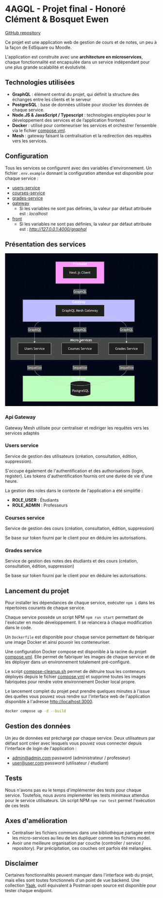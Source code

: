 # 4AGQL - Projet final - Honoré Clément & Bosquet Ewen

[GitHub repository](https://github.com/Xeltax/4AGQL)

Ce projet est une application web de gestion de cours et de notes, un peu à la façon de EdSquare ou Moodle.

L'application est construite avec une **architecture en microservices**, chaque fonctionnalité est encapsulée dans un service indépendant pour une plus grande scalabilité et évolutivité.

## Technologies utilisées

- **GraphQL** : élément central du projet, qui définit la structure des échanges entre les clients et le serveur
- **PostgreSQL** : base de données utilisée pour stocker les données de chaque service.
- **Node.JS & JavaScript / Typescript** : technologies employées pour le développement des services et de l’application frontend.
- **Docker** : utilisé pour conteneuriser les services et orchestrer l’ensemble via le fichier [compose.yml](compose.yml).
- **Mesh** : gateway faisant la centralisation et la redirection des requêtes vers les services.

## Configuration

Tous les services se configurent avec des variables d'environnement. Un fichier `.env.example` donnant la configuration attendue est disponible pour chaque service :
- [users-service](./users-service/.env.example)
- [courses-service](./courses-service/.env.example)
- [grades-service](./grades-service/.env.example)
- [gateway](./gateway/.env.example)
  - Si les variables ne sont pas définies, la valeur par défaut attribuée est : _localhost_
- [front](./front/.env.example)
  - Si les variables ne sont pas définies, la valeur par défaut attribuée est : _http://127.0.0.1:4000/graphql_

## Présentation des services

![diagramme-architecture.png](./docs/diagramme-architecture.png)

### Api Gateway

Gateway Mesh utilisée pour centraliser et rediriger les requêtes vers les services adaptés

### Users service

Service de gestion des utilisateurs (création, consultation, édition, suppression).

S'occupe également de l'authentification et des authorisations (login, register). Les tokens d'authentification fournis ont une durée de vie d'une heure.

La gestion des roles dans le contexte de l'application a été simplifié :
- **ROLE_USER** : Étudiants
- **ROLE_ADMIN** : Professeurs

### Courses service

Service de gestion des cours (création, consultation, édition, suppression)

Se base sur token fourni par le client pour en déduire les autorisations.

### Grades service

Service de gestion des notes des étudiants et des cours (création, consultation, édition, suppression)

Se base sur token fourni par le client pour en déduire les autorisations.

## Lancement du projet

Pour installer les dépendances de chaque service, exécuter `npm i` dans les répertoires courants de chaque service.

Chaque service possède un script NPM `npm run start` permettant de l'exécuter en mode développement. Il se relancera à chaque modification dans le code.

Un `Dockerfile` est disponible pour chaque service permettant de fabriquer une image Docker et ainsi pouvoir les conteneuriser.

Une configuration Docker compose est disponible à la racine du projet [compose.yml](compose.yml).
Elle permet de fabriquer les images de chaque service et de les déployer dans un environnement totalement pré-configuré.

Le script [compose-cleanup.sh](compose-cleanup.sh) permet de détruire tous les conteneurs déployés depuis le fichier [compose.yml](compose.yml) et supprimé toutes les images fabriquées pour rendre votre environnement Docker local propre.

Le lancement complet du projet peut prendre quelques minutes à l'issue des quelles vous pouvez vous rendre sur l'interface web de l'application disponible à l'adresse [http://localhost:3000](http://localhost:3000).
```sh
docker compose up -d --build
```

## Gestion des données

Un jeu de données est préchargé par chaque service. Deux utilisateurs par défaut sont créer avec lesquels vous pouvez vous connecter depuis l'interface de login de l'application :

- admin@admin.com:password (administrateur / professeur)
- user@user.com:password (utilisateur / étudiant)

## Tests

Nous n'avons pas eu le temps d'implémenter des tests pour chaque service. Toutefois, nous avons implementer les tests minimaux attendus pour le service utilisateurs. Un script NPM `npm run test` permet l'exécution de ces tests

## Axes d'amélioration

- Centraliser les fichiers communs dans une bibliothèque partagée entre les micro-services au lieu de les dupliquer comme les fichiers model.
- Avoir une meilleure organisation par couche (controller / service / repository). Par précipitation, ces couches ont parfois été mélangées.

## Disclaimer

Certaines fonctionnalités peuvent manquer dans l'interface web du projet, mais elles sont toutes fonctionnels d'un point de vue backend.
Une collection [Yaak](docs/yaak.4aagql.json), outil équivalent à Postman open source est disponible pour tester chaque endpoint.